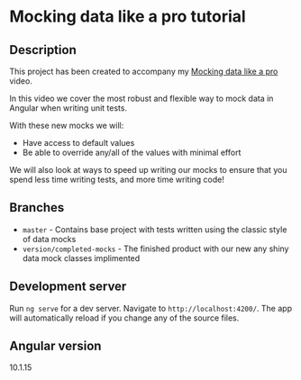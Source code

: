 # Mocking data like a pro tutorial

## Description

This project has been created to accompany my [Mocking data like a pro](https://youtu.be/ORxTs1sDyNM) video.

In this video we cover the most robust and flexible way to mock data in Angular when writing unit tests. 

With these new mocks we will:
- Have access to default values
- Be able to override any/all of the values with minimal effort

We will also look at ways to speed up writing our mocks to ensure that you spend less time writing tests, and more time writing code!


## Branches
- `master` - Contains base project with tests written using the classic style of data mocks
- `version/completed-mocks` - The finished product with our new any shiny data mock classes implimented


## Development server

Run `ng serve` for a dev server. Navigate to `http://localhost:4200/`. The app will automatically reload if you change any of the source files.


## Angular version

10.1.15
